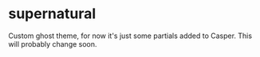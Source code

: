 supernatural
============
Custom ghost theme, for now it's just some partials added to Casper. This will probably change soon.

